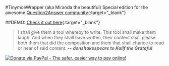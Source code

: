 #TinymceWrapper (aka Miranda the beautiful)
Special edition for the awesome 
[Question2Answer community](http://www.question2answer.org/qa/51849/tinymcewrapper-miranda-updated-most-powerful-editor-joins-q2a){:target="_blank"}

##DEMO: [Check it out here](http://www.leofec.com/demo/question2answer/7/features-tinymcwrapper-rt-md-editor-for-question2answer){:target="_blank"}

>I shall give them a tool whereby to write. This tool shall make them laugh. And when they shall have written, their content shall please both them that did the composition and them that shall chance to read or hear of said content.
> **-- _donshakespeare to Kalif the Grateful_**

<a href="https://www.paypal.com/cgi-bin/webscr?cmd=_s-xclick&hosted_button_id=RAMXZQZQD2NKA" target="_blank"><img src="https://www.paypalobjects.com/en_US/i/btn/btn_donateCC_LG.gif" alt="Donate via PayPal - The safer, easier way to pay online!"></a>
